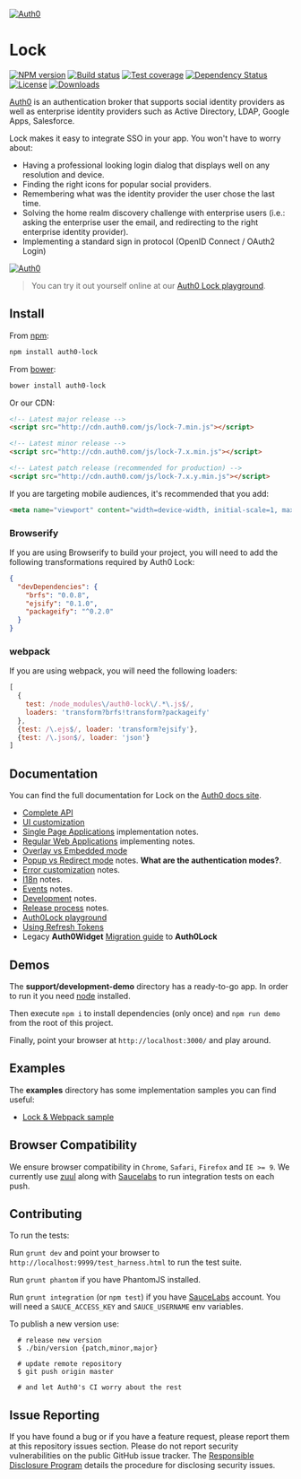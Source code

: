 [![Auth0](https://cldup.com/yYelLVuXby.jpg)](http://auth0.com)

# Lock
[![NPM version][npm-image]][npm-url]
[![Build status][strider-image]][strider-url]
[![Test coverage][coveralls-image]][coveralls-url]
[![Dependency Status][david-image]][david-url]
[![License][license-image]][license-url]
[![Downloads][downloads-image]][downloads-url]

[Auth0](https://auth0.com) is an authentication broker that supports social identity providers as well as enterprise identity providers such as Active Directory, LDAP, Google Apps, Salesforce.

Lock makes it easy to integrate SSO in your app. You won't have to worry about:

* Having a professional looking login dialog that displays well on any resolution and device.
* Finding the right icons for popular social providers.
* Remembering what was the identity provider the user chose the last time.
* Solving the home realm discovery challenge with enterprise users (i.e.: asking the enterprise user the email, and redirecting to the right enterprise identity provider).
* Implementing a standard sign in protocol (OpenID Connect / OAuth2 Login)

[![Auth0](https://i.cloudup.com/6opoEX_Z9z.png)](http://auth0.com)

> You can try it out yourself online at our [Auth0 Lock playground][playground-url].

## Install

From [npm](https://npmjs.org):

```sh
npm install auth0-lock
```

From [bower](http://bower.io):

```sh
bower install auth0-lock
```

Or our CDN:

```html
<!-- Latest major release -->
<script src="http://cdn.auth0.com/js/lock-7.min.js"></script>

<!-- Latest minor release -->
<script src="http://cdn.auth0.com/js/lock-7.x.min.js"></script>

<!-- Latest patch release (recommended for production) -->
<script src="http://cdn.auth0.com/js/lock-7.x.y.min.js"></script>
```

If you are targeting mobile audiences, it's recommended that you add:

```html
<meta name="viewport" content="width=device-width, initial-scale=1, maximum-scale=1, user-scalable=0"/>
```

### Browserify

If you are using Browserify to build your project, you will need to add the following transformations required by Auth0 Lock:

``` json
{
  "devDependencies": {
    "brfs": "0.0.8",
    "ejsify": "0.1.0",
    "packageify": "^0.2.0"
  }
}
```

### webpack

If you are using webpack, you will need the following loaders:

```js
[
  {
    test: /node_modules\/auth0-lock\/.*\.js$/,
    loaders: 'transform?brfs!transform?packageify'
  },
  {test: /\.ejs$/, loader: 'transform?ejsify'},
  {test: /\.json$/, loader: 'json'}
]
```

## Documentation
You can find the full documentation for Lock on the [Auth0 docs site](https://auth0.com/docs/libraries/lock).

* [Complete API][lock-customization]
* [UI customization][ui-customization]
* [Single Page Applications][spa-notes] implementation notes.
* [Regular Web Applications][webapps-notes] implementing notes.
* [Overlay vs Embedded mode][display-modes]
* [Popup vs Redirect mode][authentication-modes] notes. **What are the authentication modes?**.
* [Error customization][error-customization] notes.
* [I18n][i18n-notes] notes.
* [Events][events-notes] notes.
* [Development][development-notes] notes.
* [Release process][release-process] notes.
* [Auth0Lock playground][playground-url]
* [Using Refresh Tokens][using-refresh-tokens]
* Legacy **Auth0Widget** [Migration guide][migration-guide] to **Auth0Lock**


## Demos

The **support/development-demo** directory has a ready-to-go app. In order to run it you need [node](http://nodejs.org/) installed.

Then execute `npm i` to install dependencies (only once) and `npm run demo` from the root of this project.

Finally, point your browser at `http://localhost:3000/` and play around.


## Examples

The **examples** directory has some implementation samples you can find useful:

- [Lock & Webpack sample](https://github.com/auth0/lock/tree/master/examples/webpack)


## Browser Compatibility

We ensure browser compatibility in `Chrome`, `Safari`, `Firefox` and `IE >= 9`. We currently use [zuul](https://github.com/defunctzombie/zuul) along with [Saucelabs](https://saucelabs.com) to run integration tests on each push.

## Contributing

To run the tests:

Run `grunt dev` and point your browser to `http://localhost:9999/test_harness.html` to run the test suite.

Run `grunt phantom` if you have PhantomJS installed.

Run `grunt integration` (or `npm test`) if you have [SauceLabs][sauce-url] account. You will need a `SAUCE_ACCESS_KEY` and `SAUCE_USERNAME` env variables.

[sauce-url]: http://saucelabs.com

To publish a new version use:

```
  # release new version
  $ ./bin/version {patch,minor,major}

  # update remote repository
  $ git push origin master

  # and let Auth0's CI worry about the rest
```

## Issue Reporting

If you have found a bug or if you have a feature request, please report them at this repository issues section. Please do not report security vulnerabilities on the public GitHub issue tracker. The [Responsible Disclosure Program](https://auth0.com/whitehat) details the procedure for disclosing security issues.

<!-- Vaaaaarrsss -->

[download1]: https://raw.github.com/auth0/lock/master/build/auth0-lock.js
[download2]: https://raw.github.com/auth0/lock/master/build/auth0-lock.min.js

[npm-image]: https://img.shields.io/npm/v/auth0-lock.svg?style=flat-square
[npm-url]: https://npmjs.org/package/auth0-lock
[strider-image]: https://ci.auth0.com/auth0/lock/badge
[strider-url]: https://ci.auth0.com/auth0/lock
[coveralls-image]: https://img.shields.io/coveralls/auth0/lock.svg?style=flat-square
[coveralls-url]: https://coveralls.io/r/auth0/lock?branch=master
[david-image]: http://img.shields.io/david/auth0/lock.svg?style=flat-square
[david-url]: https://david-dm.org/auth0/lock
[license-image]: http://img.shields.io/npm/l/auth0-lock.svg?style=flat-square
[license-url]: LICENSE
[downloads-image]: http://img.shields.io/npm/dm/auth0-lock.svg?style=flat-square
[downloads-url]: https://npmjs.org/package/auth0-lock

[lock-initialization]: https://auth0.com/docs/libraries/lock/initialization
[lock-customization]: https://auth0.com/docs/libraries/lock/customization
[application-types]: https://auth0.com/docs/libraries/lock/types-of-applications
[display-modes]: https://auth0.com/docs/libraries/lock/display-modes
[spa-notes]: https://auth0.com/docs/libraries/lock/types-of-applications#single-page-app
[webapps-notes]: https://auth0.com/docs/libraries/lock/types-of-applications#regular-webapp
[authentication-modes]: https://auth0.com/docs/libraries/lock/authentication-modes
[popup-mode]: https://auth0.com/docs/libraries/lock/authentication-modes#popup-mode
[redirect-mode]: https://auth0.com/docs/libraries/lock/authentication-modes#redirect-mode
[ui-customization]: https://auth0.com/docs/libraries/lock/ui-customization
[error-customization]: https://auth0.com/docs/libraries/lock/customizing-error-messages
[i18n-notes]: https://auth0.com/docs/libraries/lock/i18n
[events-notes]: https://auth0.com/docs/libraries/lock/events
[development-notes]: https://github.com/auth0/lock/wiki/Development-notes
[release-process]: https://github.com/auth0/lock/wiki/Release-process
[playground-url]: http://auth0.github.com/playground
[migration-guide]: https://auth0.com/docs/libraries/lock/migration-guide
[using-refresh-tokens]: https://auth0.com/docs/libraries/lock/using-refresh-tokens
